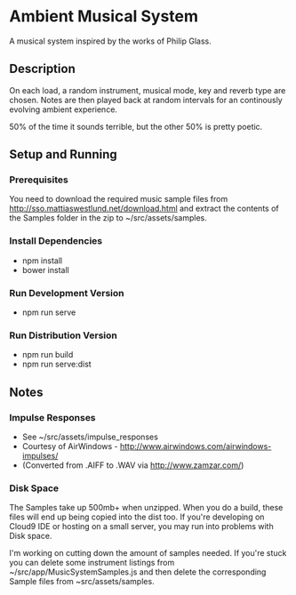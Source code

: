 # Ambient Musical System
A musical system inspired by the works of Philip Glass.

## Description
On each load, a random instrument, musical mode, key and reverb type are chosen.
Notes are then played back at random intervals for an continously evolving ambient experience.

50% of the time it sounds terrible, but the other 50% is pretty poetic.

## Setup and Running

### Prerequisites
You need to download the required music sample files from http://sso.mattiaswestlund.net/download.html and extract the contents of the Samples folder in the zip to ~/src/assets/samples.

### Install Dependencies
* npm install
* bower install

### Run Development Version
* npm run serve

### Run Distribution Version
* npm run build
* npm run serve:dist

## Notes
### Impulse Responses
* See ~/src/assets/impulse_responses
* Courtesy of AirWindows - http://www.airwindows.com/airwindows-impulses/
* (Converted from .AIFF to .WAV via http://www.zamzar.com/)

### Disk Space
The Samples take up 500mb+ when unzipped.
When you do a build, these files will end up being copied into the dist too.
If you're developing on Cloud9 IDE or hosting on a small server, you may run into problems with Disk space.

I'm working on cutting down the amount of samples needed. 
If you're stuck you can delete some instrument listings from ~/src/app/MusicSystemSamples.js and then delete the corresponding Sample files from ~src/assets/samples.
